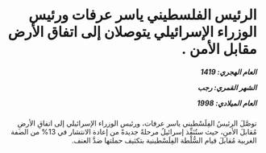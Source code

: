 <h1 dir="rtl">الرئيس الفلسطيني ياسر عرفات ورئيس الوزراء الإسرائيلي يتوصلان إلى اتفاق الأرض مقابل الأمن .</h1>

<h5 dir="rtl">العام الهجري:  1419

الشهر القمري: رجب

العام الميلادي: 1998</h5>

<p dir="rtl">توصَّلَ الرئيسُ الفِلَسْطيني ياسر عرفات، ورئيس الوزراء الإسرائيلي إلى اتفاقِ الأرضِ مُقابلَ الأمنِ، حيث ستُنَفِّذ إسرائيلُ مرحلةً جديدةً من إعادة الانتشار في 13% من الضفة الغربية مُقابلَ قيام السُّلْطة الفِلَسْطينية بتكثيف حملتها ضدَّ العنف.</p></br>
